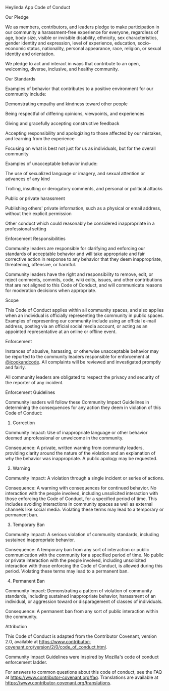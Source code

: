 Heylinda App Code of Conduct

Our Pledge

We as members, contributors, and leaders pledge to make participation in our community a harassment-free experience for everyone, regardless of age, body size, visible or invisible disability, ethnicity, sex characteristics, gender identity and expression, level of experience, education, socio-economic status, nationality, personal appearance, race, religion, or sexual identity and orientation.




We pledge to act and interact in ways that contribute to an open, welcoming, diverse, inclusive, and healthy community.




Our Standards

Examples of behavior that contributes to a positive environment for our community include:




Demonstrating empathy and kindness toward other people

Being respectful of differing opinions, viewpoints, and experiences

Giving and gracefully accepting constructive feedback

Accepting responsibility and apologizing to those affected by our mistakes, and learning from the experience

Focusing on what is best not just for us as individuals, but for the overall community

Examples of unacceptable behavior include:




The use of sexualized language or imagery, and sexual attention or advances of any kind

Trolling, insulting or derogatory comments, and personal or political attacks

Public or private harassment

Publishing others' private information, such as a physical or email address, without their explicit permission

Other conduct which could reasonably be considered inappropriate in a professional setting

Enforcement Responsibilities

Community leaders are responsible for clarifying and enforcing our standards of acceptable behavior and will take appropriate and fair corrective action in response to any behavior that they deem inappropriate, threatening, offensive, or harmful.




Community leaders have the right and responsibility to remove, edit, or reject comments, commits, code, wiki edits, issues, and other contributions that are not aligned to this Code of Conduct, and will communicate reasons for moderation decisions when appropriate.




Scope

This Code of Conduct applies within all community spaces, and also applies when an individual is officially representing the community in public spaces. Examples of representing our community include using an official e-mail address, posting via an official social media account, or acting as an appointed representative at an online or offline event.




Enforcement

Instances of abusive, harassing, or otherwise unacceptable behavior may be reported to the community leaders responsible for enforcement at [@icookandcode](https://twitter.com/icookandcode). All complaints will be reviewed and investigated promptly and fairly.




All community leaders are obligated to respect the privacy and security of the reporter of any incident.




Enforcement Guidelines

Community leaders will follow these Community Impact Guidelines in determining the consequences for any action they deem in violation of this Code of Conduct:




1. Correction

Community Impact: Use of inappropriate language or other behavior deemed unprofessional or unwelcome in the community.




Consequence: A private, written warning from community leaders, providing clarity around the nature of the violation and an explanation of why the behavior was inappropriate. A public apology may be requested.




2. Warning

Community Impact: A violation through a single incident or series of actions.




Consequence: A warning with consequences for continued behavior. No interaction with the people involved, including unsolicited interaction with those enforcing the Code of Conduct, for a specified period of time. This includes avoiding interactions in community spaces as well as external channels like social media. Violating these terms may lead to a temporary or permanent ban.




3. Temporary Ban

Community Impact: A serious violation of community standards, including sustained inappropriate behavior.




Consequence: A temporary ban from any sort of interaction or public communication with the community for a specified period of time. No public or private interaction with the people involved, including unsolicited interaction with those enforcing the Code of Conduct, is allowed during this period. Violating these terms may lead to a permanent ban.




4. Permanent Ban

Community Impact: Demonstrating a pattern of violation of community standards, including sustained inappropriate behavior, harassment of an individual, or aggression toward or disparagement of classes of individuals.




Consequence: A permanent ban from any sort of public interaction within the community.




Attribution

This Code of Conduct is adapted from the Contributor Covenant, version 2.0, available at https://www.contributor-covenant.org/version/2/0/code_of_conduct.html.




Community Impact Guidelines were inspired by Mozilla's code of conduct enforcement ladder.




For answers to common questions about this code of conduct, see the FAQ at https://www.contributor-covenant.org/faq. Translations are available at https://www.contributor-covenant.org/translations.